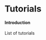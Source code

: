 <h1 class="doc-title">Tutorials</h1>

<h4><a id="#introduction">Introduction</a></h4>

List of tutorials
